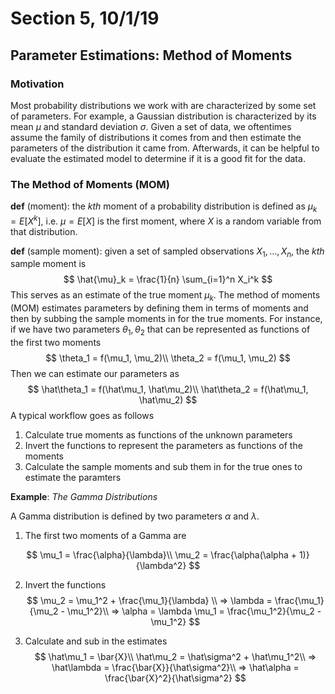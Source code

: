 # Section 5, 10/1/19

## Parameter Estimations: Method of Moments

### Motivation

Most probability distributions we work with are characterized by some set of parameters. For example, a Gaussian distribution is characterized by its mean $\mu$ and standard deviation $\sigma$. Given a set of data, we oftentimes assume the family of distributions it comes from and then estimate the parameters of the distribution it came from. Afterwards, it can be helpful to evaluate the estimated model to determine if it is a good fit for the data.

### The Method of Moments (MOM)

**def** (moment): the $kth$ moment of a probability distribution is defined as $\mu_k = E[X^k]$, i.e. $\mu = E[X]$ is the first moment, where $X$ is a random variable from that distribution. 

**def** (sample moment): given a set of sampled observations $X_1,\dots,X_n$, the $kth$ sample moment is 
$$
\hat{\mu}_k = \frac{1}{n} \sum_{i=1}^n X_i^k
$$
This serves as an estimate of the true moment $\mu_k$. The method of moments (MOM) estimates parameters by defining them in terms of moments and then by subbing the sample moments in for the true moments. For instance, if we have two parameters $\theta_1, \theta_2$ that can be represented as functions of the first two moments
$$
\theta_1 = f(\mu_1, \mu_2)\\
\theta_2 = f(\mu_1, \mu_2)
$$
Then we can estimate our parameters as 
$$
\hat\theta_1 = f(\hat\mu_1, \hat\mu_2)\\
\hat\theta_2 = f(\hat\mu_1, \hat\mu_2)
$$
A typical workflow goes as follows

1. Calculate true moments as functions of the unknown parameters
2. Invert the functions to represent the parameters as functions of the moments
3. Calculate the sample moments and sub them in for the true ones to estimate the paramters

**Example**: *The Gamma Distributions*

A Gamma  distribution is defined by two parameters $\alpha$ and $\lambda$. 

1. The first two moments of a Gamma are

$$
\mu_1 = \frac{\alpha}{\lambda}\\
\mu_2 = \frac{\alpha(\alpha + 1)}{\lambda^2}
$$

2. Invert the functions
   $$
   \mu_2 = \mu_1^2 + \frac{\mu_1}{\lambda} \\
   => \lambda = \frac{\mu_1}{\mu_2 - \mu_1^2}\\
   => \alpha = \lambda \mu_1 = \frac{\mu_1^2}{\mu_2 - \mu_1^2}
   $$

3. Calculate and sub in the estimates
   $$
   \hat\mu_1 = \bar{X}\\
   \hat\mu_2 = \hat\sigma^2 + \hat\mu_1^2\\
   => \hat\lambda = \frac{\bar{X}}{\hat\sigma^2}\\
   => \hat\alpha = \frac{\bar{X}^2}{\hat\sigma^2}
   $$
   
